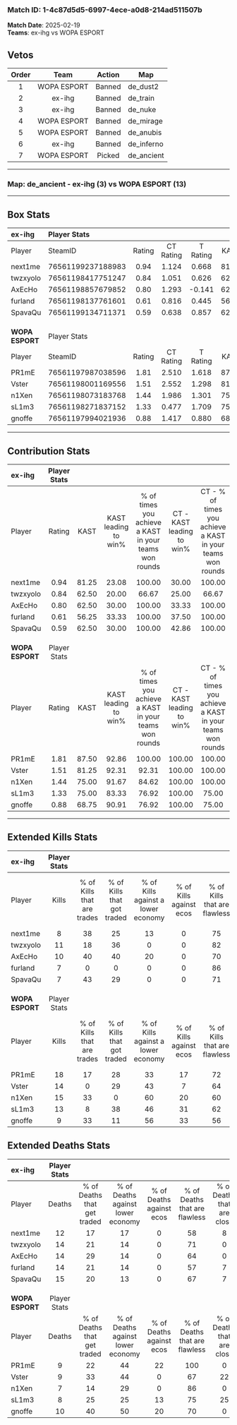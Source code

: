 ### Match ID: 1-4c87d5d5-6997-4ece-a0d8-214ad511507b  
**Match Date**: 2025-02-19  
**Teams**: ex-ihg vs WOPA ESPORT  

## Vetos  

| Order | Team | Action | Map |
| :---: | :--: | :----: | --- |
| 1 | WOPA ESPORT | Banned | de_dust2 |
| 2 | ex-ihg | Banned | de_train |
| 3 | ex-ihg | Banned | de_nuke |
| 4 | WOPA ESPORT | Banned | de_mirage |
| 5 | WOPA ESPORT | Banned | de_anubis |
| 6 | ex-ihg | Banned | de_inferno |
| 7 | WOPA ESPORT | Picked | de_ancient |

---  

### **Map**: de_ancient - ex-ihg (3) vs WOPA ESPORT (13)  
---  

## Box Stats  

| **ex-ihg**      | Player Stats      |        |           |          |       |       |       |         |        |      |     |
| :- | :- | :-: | :-: | :-: | :-: | :-: | :-: | :-: | :-: | :-: | :-: |
| Player          | SteamID           | Rating | CT Rating | T Rating | KAST  |  ADR  | Kills | Assists | Deaths | K/D  | HS% |
| next1me         | 76561199237188983 |  0.94  |   1.124   |  0.668   | 81.25 | 68.4  |   8   |    5    |   12   | 0.67 | 75  |
| twzxyolo        | 76561198417751247 |  0.84  |   1.051   |  0.626   | 62.50 | 60.3  |  11   |    1    |   14   | 0.79 | 27  |
| AxEcHo          | 76561198857679852 |  0.80  |   1.293   |  -0.141  | 62.50 | 63.6  |  10   |    1    |   14   | 0.71 | 70  |
| furland         | 76561198137761601 |  0.61  |   0.816   |  0.445   | 56.25 | 64.3  |   7   |    3    |   14   | 0.50 | 71  |
| SpavaQu         | 76561199134711371 |  0.59  |   0.638   |  0.857   | 62.50 | 58.8  |   7   |    1    |   15   | 0.47 | 57  |
|                 |                   |        |           |          |       |       |       |         |        |      |     |
|                 |                   |        |           |          |       |       |       |         |        |      |     |
|                 |                   |        |           |          |       |       |       |         |        |      |     |
| **WOPA ESPORT** | Player Stats      |        |           |          |       |       |       |         |        |      |     |
| Player          | SteamID           | Rating | CT Rating | T Rating | KAST  |  ADR  | Kills | Assists | Deaths | K/D  | HS% |
| PR1mE           | 76561197987038596 |  1.81  |   2.510   |  1.618   | 87.50 | 124.1 |  18   |    6    |   9    | 2.00 | 61  |
| Vster           | 76561198001169556 |  1.51  |   2.552   |  1.298   | 81.25 | 111.6 |  14   |    7    |   9    | 1.56 | 64  |
| n1Xen           | 76561198073183768 |  1.44  |   1.986   |  1.301   | 75.00 | 74.6  |  15   |    2    |   7    | 2.14 | 46  |
| sL1m3           | 76561198271837152 |  1.33  |   0.477   |  1.709   | 75.00 | 84.6  |  13   |    3    |   8    | 1.63 | 30  |
| gnoffe          | 76561197994021936 |  0.88  |   1.417   |  0.880   | 68.75 | 49.3  |   9   |    1    |   10   | 0.90 | 33  |
---  

## Contribution Stats  

| **ex-ihg**      | Player Stats |       |                      |                                                        |                           |                                                             |                          |                                                            |
| :- | :-: | :-: | :-: | :-: | :-: | :-: | :-: | :-: |
| Player          |    Rating    | KAST  | KAST leading to win% | % of times you achieve a KAST in your teams won rounds | CT - KAST leading to win% | CT - % of times you achieve a KAST in your teams won rounds | T - KAST leading to win% | T - % of times you achieve a KAST in your teams won rounds |
| next1me         |     0.94     | 81.25 |        23.08         |                         100.00                         |           30.00           |                           100.00                            |           0.00           |                            0.00                            |
| twzxyolo        |     0.84     | 62.50 |        20.00         |                         66.67                          |           25.00           |                            66.67                            |           0.00           |                            0.00                            |
| AxEcHo          |     0.80     | 62.50 |        30.00         |                         100.00                         |           33.33           |                           100.00                            |           0.00           |                            0.00                            |
| furland         |     0.61     | 56.25 |        33.33         |                         100.00                         |           37.50           |                           100.00                            |           0.00           |                            0.00                            |
| SpavaQu         |     0.59     | 62.50 |        30.00         |                         100.00                         |           42.86           |                           100.00                            |           0.00           |                            0.00                            |
|                 |              |       |                      |                                                        |                           |                                                             |                          |                                                            |
|                 |              |       |                      |                                                        |                           |                                                             |                          |                                                            |
|                 |              |       |                      |                                                        |                           |                                                             |                          |                                                            |
| **WOPA ESPORT** | Player Stats |       |                      |                                                        |                           |                                                             |                          |                                                            |
| Player          |    Rating    | KAST  | KAST leading to win% | % of times you achieve a KAST in your teams won rounds | CT - KAST leading to win% | CT - % of times you achieve a KAST in your teams won rounds | T - KAST leading to win% | T - % of times you achieve a KAST in your teams won rounds |
| PR1mE           |     1.81     | 87.50 |        92.86         |                         100.00                         |          100.00           |                           100.00                            |          90.00           |                           100.00                           |
| Vster           |     1.51     | 81.25 |        92.31         |                         92.31                          |          100.00           |                           100.00                            |          88.89           |                           88.89                            |
| n1Xen           |     1.44     | 75.00 |        91.67         |                         84.62                          |          100.00           |                           100.00                            |          87.50           |                           77.78                            |
| sL1m3           |     1.33     | 75.00 |        83.33         |                         76.92                          |          100.00           |                            75.00                            |          77.78           |                           77.78                            |
| gnoffe          |     0.88     | 68.75 |        90.91         |                         76.92                          |          100.00           |                            75.00                            |          87.50           |                           77.78                            |
---  

## Extended Kills Stats  

| **ex-ihg**      | Player Stats |                            |                            |                                    |                         |                              |                                 |                                       |                    |           |
| :- | :-: | :-: | :-: | :-: | :-: | :-: | :-: | :-: | :-: | :-: |
| Player          |    Kills     | % of Kills that are trades | % of Kills that got traded | % of Kills against a lower economy | % of Kills against ecos | % of Kills that are flawless | % of Kills that are close duels | % of Kills that are assisted by flash | Pistol Round Kills | AWP Kills |
| next1me         |      8       |             38             |             25             |                 13                 |            0            |              75              |               25                |                  13                   |         0          |     0     |
| twzxyolo        |      11      |             18             |             36             |                 0                  |            0            |              82              |                9                |                   9                   |         2          |     0     |
| AxEcHo          |      10      |             40             |             40             |                 20                 |            0            |              70              |                0                |                  10                   |         0          |     0     |
| furland         |      7       |             0              |             0              |                 0                  |            0            |              86              |                0                |                  14                   |         1          |     0     |
| SpavaQu         |      7       |             43             |             29             |                 0                  |            0            |              71              |               14                |                   0                   |         3          |     2     |
|                 |              |                            |                            |                                    |                         |                              |                                 |                                       |                    |           |
|                 |              |                            |                            |                                    |                         |                              |                                 |                                       |                    |           |
|                 |              |                            |                            |                                    |                         |                              |                                 |                                       |                    |           |
| **WOPA ESPORT** | Player Stats |                            |                            |                                    |                         |                              |                                 |                                       |                    |           |
| Player          |    Kills     | % of Kills that are trades | % of Kills that got traded | % of Kills against a lower economy | % of Kills against ecos | % of Kills that are flawless | % of Kills that are close duels | % of Kills that are assisted by flash | Pistol Round Kills | AWP Kills |
| PR1mE           |      18      |             17             |             28             |                 33                 |           17            |              72              |               11                |                   0                   |         4          |     1     |
| Vster           |      14      |             0              |             29             |                 43                 |            7            |              64              |                7                |                   0                   |         2          |     0     |
| n1Xen           |      15      |             33             |             0              |                 60                 |           20            |              60              |                0                |                   7                   |         0          |     0     |
| sL1m3           |      13      |             8              |             38             |                 46                 |           31            |              62              |                0                |                   0                   |         1          |     6     |
| gnoffe          |      9       |             33             |             11             |                 56                 |           33            |              56              |                0                |                   0                   |         3          |     0     |
## Extended Deaths Stats  

| **ex-ihg**      | Player Stats |                             |                                   |                          |                               |                            |                           |               |
| :- | :-: | :-: | :-: | :-: | :-: | :-: | :-: | :-: |
| Player          |    Deaths    | % of Deaths that get traded | % of Deaths against lower economy | % of Deaths against ecos | % of Deaths that are flawless | % of Deaths that are close | % of Deaths while blinded | Deaths to AWP |
| next1me         |      12      |             17              |                17                 |            0             |              58               |             8              |             0             |       1       |
| twzxyolo        |      14      |             21              |                14                 |            0             |              71               |             0              |             0             |       0       |
| AxEcHo          |      14      |             29              |                14                 |            0             |              64               |             0              |             7             |       3       |
| furland         |      14      |             21              |                14                 |            0             |              57               |             7              |             0             |       1       |
| SpavaQu         |      15      |             20              |                13                 |            0             |              67               |             7              |             0             |       2       |
|                 |              |                             |                                   |                          |                               |                            |                           |               |
|                 |              |                             |                                   |                          |                               |                            |                           |               |
|                 |              |                             |                                   |                          |                               |                            |                           |               |
| **WOPA ESPORT** | Player Stats |                             |                                   |                          |                               |                            |                           |               |
| Player          |    Deaths    | % of Deaths that get traded | % of Deaths against lower economy | % of Deaths against ecos | % of Deaths that are flawless | % of Deaths that are close | % of Deaths while blinded | Deaths to AWP |
| PR1mE           |      9       |             22              |                44                 |            22            |              100              |             0              |             0             |       1       |
| Vster           |      9       |             33              |                44                 |            0             |              67               |             22             |            22             |       0       |
| n1Xen           |      7       |             14              |                29                 |            0             |              86               |             0              |            14             |       1       |
| sL1m3           |      8       |             25              |                25                 |            13            |              75               |             25             |             0             |       0       |
| gnoffe          |      10      |             40              |                50                 |            20            |              70               |             0              |            10             |       0       |
